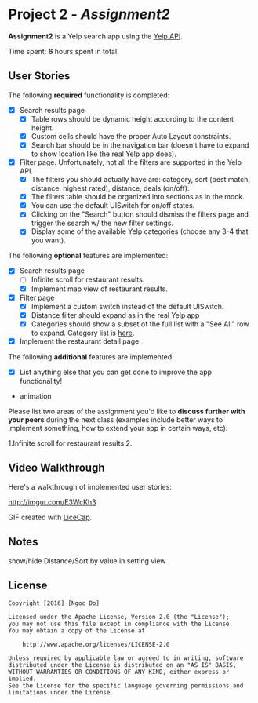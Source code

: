 # Project 2 - *Assignment2*

**Assignment2** is a Yelp search app using the [Yelp API](http://www.yelp.com/developers/documentation/v2/search_api).

Time spent: **6** hours spent in total

## User Stories

The following **required** functionality is completed:

- [x] Search results page
   - [x] Table rows should be dynamic height according to the content height.
   - [x] Custom cells should have the proper Auto Layout constraints.
   - [x] Search bar should be in the navigation bar (doesn't have to expand to show location like the real Yelp app does).
- [x] Filter page. Unfortunately, not all the filters are supported in the Yelp API.
   - [x] The filters you should actually have are: category, sort (best match, distance, highest rated), distance, deals (on/off).
   - [x] The filters table should be organized into sections as in the mock.
   - [x] You can use the default UISwitch for on/off states.
   - [x] Clicking on the "Search" button should dismiss the filters page and trigger the search w/ the new filter settings.
   - [x] Display some of the available Yelp categories (choose any 3-4 that you want).

The following **optional** features are implemented:

- [x] Search results page
   - [ ] Infinite scroll for restaurant results.
   - [x] Implement map view of restaurant results.
- [x] Filter page
   - [x] Implement a custom switch instead of the default UISwitch.
   - [x] Distance filter should expand as in the real Yelp app
   - [x] Categories should show a subset of the full list with a "See All" row to expand. Category list is [here](http://www.yelp.com/developers/documentation/category_list).
- [x] Implement the restaurant detail page.

The following **additional** features are implemented:

- [x] List anything else that you can get done to improve the app functionality!
- animation

Please list two areas of the assignment you'd like to **discuss further with your peers** during the next class (examples include better ways to implement something, how to extend your app in certain ways, etc):

1.Infinite scroll for restaurant results
2.

## Video Walkthrough

Here's a walkthrough of implemented user stories:

http://imgur.com/E3WcKh3

GIF created with [LiceCap](http://www.cockos.com/licecap/).

## Notes

show/hide Distance/Sort by value in setting view

## License

    Copyright [2016] [Ngoc Do]

    Licensed under the Apache License, Version 2.0 (the "License");
    you may not use this file except in compliance with the License.
    You may obtain a copy of the License at

        http://www.apache.org/licenses/LICENSE-2.0

    Unless required by applicable law or agreed to in writing, software
    distributed under the License is distributed on an "AS IS" BASIS,
    WITHOUT WARRANTIES OR CONDITIONS OF ANY KIND, either express or implied.
    See the License for the specific language governing permissions and
    limitations under the License.
